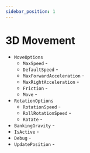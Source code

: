 ```yaml
---
sidebar_position: 1
---
```


# 3D Movement

- `MoveOptions`
    - `MaxSpeed` - 
    - `DefaultSpeed` - 
    - `MaxForwardAcceleration` - 
    - `MaxRightAcceleration` - 
    - `Friction` - 
    - `Move` - 
- `RotationOptions`
    - `RotationSpeed` - 
    - `RollRotationSpeed` - 
    - `Rotate` - 
- `BankingGravity` - 
- `IsActive` - 
- `Debug` - 
- `UpdatePosition` - 
